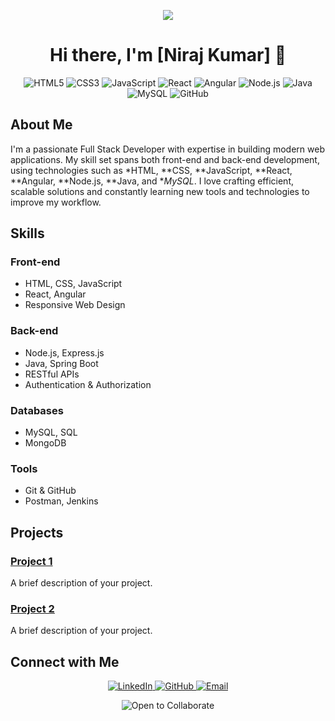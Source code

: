 <!-- Header Image -->
<p align="center">
  <img src="https://www.google.com/search?sca_esv=7ffb7a96b4e8ce9c&sca_upv=1&rlz=1C1GCEA_enIN1079IN1079&sxsrf=ADLYWILmt2fOUqBcgjnoOxk4pttaRwrKQw:1726825995051&q=welcome+to+my+github+profile+gif&uds=ADvngMjcH0KdF7qGWtwTBrP0nt7dsn0TD44p2051LbyCfsr2lnWG24CJyJaTNS71YrKarc0ftUb-FuEl5dGDzSifp_xlnYbiDYDYVLSdxE4USVNbqVItJsloTE9JlYu5P6-F0nZboVNHlQTehbRLsePxsEHE4MEPiskdvbhGZOj8g22CQThkD7s&udm=2&sa=X&ved=2ahUKEwiPj5iQoNGIAxWee2wGHVjtCZEQxKsJegQICxAB&ictx=0&biw=1163&bih=501&dpr=1.65#vhid=N8Ehn8UbrUx_CM&vssid=mosaic" />
</p>

<!-- Profile Title -->
<h1 align="center">Hi there, I'm [Niraj Kumar] 👋</h1>

<!-- Badges for Technologies -->
<p align="center">
  <img src="https://img.shields.io/badge/HTML5-E34F26?style=for-the-badge&logo=html5&logoColor=white" alt="HTML5" />
  <img src="https://img.shields.io/badge/CSS3-1572B6?style=for-the-badge&logo=css3&logoColor=white" alt="CSS3" />
  <img src="https://img.shields.io/badge/JavaScript-F7DF1E?style=for-the-badge&logo=javascript&logoColor=black" alt="JavaScript" />
  <img src="https://img.shields.io/badge/React-61DAFB?style=for-the-badge&logo=react&logoColor=black" alt="React" />
  <img src="https://img.shields.io/badge/Angular-DD0031?style=for-the-badge&logo=angular&logoColor=white" alt="Angular" />
  <img src="https://img.shields.io/badge/Node.js-339933?style=for-the-badge&logo=node.js&logoColor=white" alt="Node.js" />
  <img src="https://img.shields.io/badge/Java-007396?style=for-the-badge&logo=java&logoColor=white" alt="Java" />
  <img src="https://img.shields.io/badge/MySQL-4479A1?style=for-the-badge&logo=mysql&logoColor=white" alt="MySQL" />
  <img src="https://img.shields.io/badge/GitHub-181717?style=for-the-badge&logo=github&logoColor=white" alt="GitHub" />
</p>

<!-- About Section -->
## About Me
I'm a passionate Full Stack Developer with expertise in building modern web applications. My skill set spans both front-end and back-end development, using technologies such as *HTML, **CSS, **JavaScript, **React, **Angular, **Node.js, **Java, and **MySQL*. I love crafting efficient, scalable solutions and constantly learning new tools and technologies to improve my workflow.

<!-- Skills Section -->
## Skills

### Front-end
- HTML, CSS, JavaScript
- React, Angular
- Responsive Web Design

### Back-end
- Node.js, Express.js
- Java, Spring Boot
- RESTful APIs
- Authentication & Authorization

### Databases
- MySQL, SQL
- MongoDB

### Tools
- Git & GitHub
- Postman, Jenkins

<!-- Projects Section -->
## Projects
### [Project 1](https://github.com/yourusername/project1)
A brief description of your project.

### [Project 2](https://github.com/yourusername/project2)
A brief description of your project.

<!-- Connect with Me -->
## Connect with Me
<p align="center">
  <a href="https://www.linkedin.com/in/niraj-kumar-7018062bb/">
    <img src="https://img.shields.io/badge/LinkedIn-0077B5?style=for-the-badge&logo=linkedin&logoColor=white" alt="LinkedIn" />
  </a>
  <a href="https://github.com/Niraj6291">
    <img src="https://img.shields.io/badge/GitHub-181717?style=for-the-badge&logo=github&logoColor=white" alt="GitHub" />
  </a>
  <a href="mailto:your.nk9408915@gmail.com">
    <img src="https://img.shields.io/badge/Email-D14836?style=for-the-badge&logo=gmail&logoColor=white" alt="Email" />
  </a>
</p>

<!-- Footer -->
<p align="center">
  <img src="https://img.shields.io/badge/Open%20to%20Collaborate-ff69b4?style=for-the-badge" alt="Open to Collaborate" />
</p>
